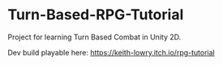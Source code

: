 # Turn-Based-RPG-Tutorial
 Project for learning Turn Based Combat in Unity 2D.
 
 Dev build playable here: https://keith-lowry.itch.io/rpg-tutorial
